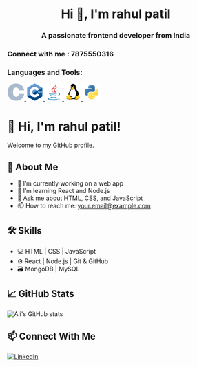 <h1 align="center">Hi 👋, I'm rahul patil</h1>
<h3 align="center">A passionate frontend developer from India</h3>

<h3 align="left">Connect with me : 7875550316</h3>
<p align="left">
</p>

<h3 align="left">Languages and Tools:</h3>
<p align="left"> <a href="https://www.cprogramming.com/" target="_blank" rel="noreferrer"> <img src="https://raw.githubusercontent.com/devicons/devicon/master/icons/c/c-original.svg" alt="c" width="40" height="40"/> </a> <a href="https://www.w3schools.com/cpp/" target="_blank" rel="noreferrer"> <img src="https://raw.githubusercontent.com/devicons/devicon/master/icons/cplusplus/cplusplus-original.svg" alt="cplusplus" width="40" height="40"/> </a> <a href="https://www.java.com" target="_blank" rel="noreferrer"> <img src="https://raw.githubusercontent.com/devicons/devicon/master/icons/java/java-original.svg" alt="java" width="40" height="40"/> </a> <a href="https://www.linux.org/" target="_blank" rel="noreferrer"> <img src="https://raw.githubusercontent.com/devicons/devicon/master/icons/linux/linux-original.svg" alt="linux" width="40" height="40"/> </a> <a href="https://www.python.org" target="_blank" rel="noreferrer"> <img src="https://raw.githubusercontent.com/devicons/devicon/master/icons/python/python-original.svg" alt="python" width="40" height="40"/> </a> </p>




# 👋 Hi, I'm rahul patil!

Welcome to my GitHub profile.

## 🚀 About Me

- 🔭 I’m currently working on a web app
- 🌱 I’m learning React and Node.js
- 💬 Ask me about HTML, CSS, and JavaScript
- 📫 How to reach me: [your.email@example.com](mailto:your.email@example.com)

## 🛠️ Skills

- 💻 HTML | CSS | JavaScript
- ⚙️ React | Node.js | Git & GitHub
- 🗃️ MongoDB | MySQL

## 📈 GitHub Stats

![Ali's GitHub stats](https://github-readme-stats.vercel.app/api?username=yourusername&show_icons=true&theme=radical)

## 📫 Connect With Me

[![LinkedIn](https://img.shields.io/badge/LinkedIn-blue?style=flat&logo=linkedin)](https://linkedin.com/in/yourprofile)
